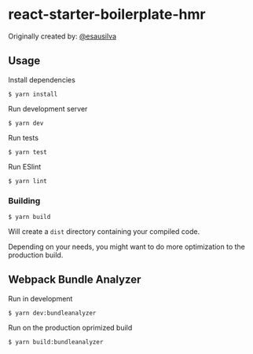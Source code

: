 # react-starter-boilerplate-hmr

Originally created by: [@esausilva](https://github.com/esausilva)

## Usage

Install dependencies

```
$ yarn install
```

Run development server

```
$ yarn dev
```

Run tests

```
$ yarn test
```

Run ESlint

```
$ yarn lint
```

### Building

```
$ yarn build
```

Will create a `dist` directory containing your compiled code.

Depending on your needs, you might want to do more optimization to the production build.

## Webpack Bundle Analyzer

Run in development

```
$ yarn dev:bundleanalyzer
```

Run on the production oprimized build

```
$ yarn build:bundleanalyzer
```

